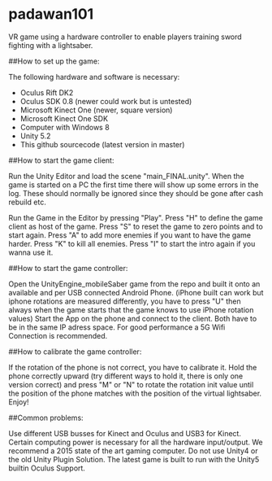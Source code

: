 # padawan101
VR game using a hardware controller to enable players training sword fighting with a lightsaber.


##How to set up the game:

The following hardware and software is necessary:
- Oculus Rift DK2
- Oculus SDK 0.8 (newer could work but is untested)
- Microsoft Kinect One (newer, square version)
- Microsoft Kinect One SDK
- Computer with Windows 8
- Unity 5.2
- This github sourcecode (latest version in master)


##How to start the game client:

Run the Unity Editor and load the scene "main_FINAL.unity".
When the game is started on a PC the first time there will
show up some errors in the log. These should normally be
ignored since they should be gone after cash rebuild etc.

Run the Game in the Editor by pressing "Play".
Press "H" to define the game client as host of the game.
Press "S" to reset the game to zero points and to start again.
Press "A" to add more enemies if you want to have the game harder.
Press "K" to kill all enemies.
Press "I" to start the intro again if you wanna use it.


##How to start the game controller:

Open the UnityEngine_mobileSaber game from the repo and
built it onto an available and per USB connected Android Phone.
(iPhone built can work but iphone rotations are measured differently,
you have to press "U" then always when the game starts that the
game knows to use iPhone rotation values)
Start the App on the phone and connect to the client.
Both have to be in the same IP adress space.
For good performance a 5G Wifi Connection is recommended.


##How to calibrate the game controller:

If the rotation of the phone is not correct, you have to calibrate
it. Hold the phone correctly upward (try different ways to hold it,
there is only one version correct) and press "M" or "N" to rotate
the rotation init value until the position of the phone matches
with the position of the virtual lightsaber. Enjoy!


##Common problems:

Use different USB busses for Kinect and Oculus and USB3 for Kinect.
Certain computing power is necessary for all the hardware input/output.
We recommend a 2015 state of the art gaming computer.
Do not use Unity4 or the old Unity Plugin Solution. The latest game
is built to run with the Unity5 builtin Oculus Support.